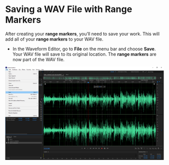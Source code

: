 # Saving a WAV File with Range Markers

After creating your **range markers**, you’ll need to save your work. This will add all of your **range markers** to your WAV file.

* In the Waveform Editor, go to **File** on the menu bar and choose **Save**. Your WAV file will save to its original location. The **range markers** are now part of the WAV file.

![Saving a WAV file with range markers.](../.gitbook/assets/saving-a-wav-file-with-range-markers.png)

